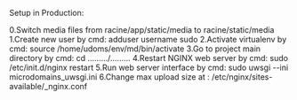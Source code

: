Setup in Production:

0.Switch media files from racine/app/static/media to racine/static/media
1.Create new user by cmd: adduser username sudo
2.Activate virtualenv by cmd: source /home/udoms/env/md/bin/activate
3.Go to project main directory by cmd: cd ........./.........
4.Restart NGINX web server by cmd: sudo /etc/init.d/nginx restart
5.Run web server interface by cmd: sudo uwsgi --ini microdomains_uwsgi.ini
6.Change max upload size at : /etc/nginx/sites-available/_nginx.conf
